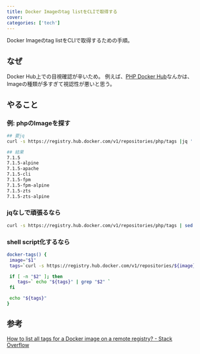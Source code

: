 ```yaml
---
title: Docker Imageのtag listをCLIで取得する
cover:
categories: ['tech']
---
```


Docker Imageのtag listをCLIで取得するための手順。

## なぜ
Docker Hub上での目視確認が辛いため。
例えば、[PHP Docker Hub](https://hub.docker.com/_/php/)なんかは、Imageの種類が多すぎて視認性が悪いと思う。

## やること

### 例: phpのImageを探す

```bash
## 要jq
curl -s https://registry.hub.docker.com/v1/repositories/php/tags |jq '.[].name' |grep 7.1.5

## 結果
7.1.5
7.1.5-alpine
7.1.5-apache
7.1.5-cli
7.1.5-fpm
7.1.5-fpm-alpine
7.1.5-zts
7.1.5-zts-alpine
```

### jqなしで頑張るなら

```bash
curl -s https://registry.hub.docker.com/v1/repositories/php/tags | sed -e 's/[][]//g' -e 's/"//g' -e 's/ //g' | tr '}' '\n'  | awk -F: '{print $3}' |grep 7.1.5
```

### shell script化するなら

```bash
docker-tags() {
 image="$1"
 tags=`curl -s https://registry.hub.docker.com/v1/repositories/${image}/tags |jq '.[].name'`

 if [ -n "$2" ]; then
    tags=` echo "${tags}" | grep "$2" `
 fi

 echo "${tags}"
}
```

## 参考
[How to list all tags for a Docker image on a remote registry? - Stack Overflow](https://stackoverflow.com/questions/28320134/how-to-list-all-tags-for-a-docker-image-on-a-remote-registry/39454426)
